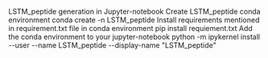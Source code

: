 LSTM_peptide generation in Jupyter-notebook
Create LSTM_peptide conda environment
conda create -n LSTM_peptide
Install requirements mentioned in requirement.txt file in conda environment
pip install requiement.txt
Add the conda environment to your jupyter-notebook 
python -m ipykernel install --user --name LSTM_peptide --display-name "LSTM_peptide"
